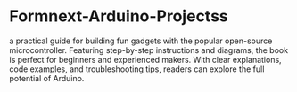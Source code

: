 # Formnext-Arduino-Projectss
a practical guide for building fun gadgets with the popular open-source microcontroller. Featuring step-by-step instructions and diagrams, the book is perfect for beginners and experienced makers. With clear explanations, code examples, and troubleshooting tips, readers can explore the full potential of Arduino.

